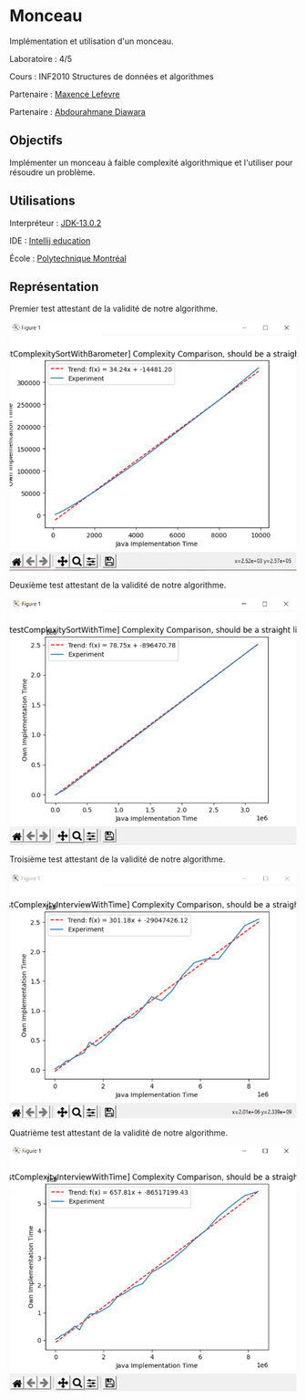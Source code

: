 # Monceau

Implémentation et utilisation d'un monceau.

Laboratoire : 4/5

Cours : INF2010 Structures de données et algorithmes

Partenaire : [Maxence Lefevre](https://github.com/Solonioka)

Partenaire : [Abdourahmane Diawara]()

## Objectifs

Implémenter un monceau à faible complexité algorithmique et l'utiliser pour résoudre un problème.

## Utilisations

Interpréteur : [JDK-13.0.2](https://www.oracle.com/java/technologies/javase-jdk13-downloads.html)

IDE : [Intellij education](https://www.jetbrains.com/fr-fr/idea/download/#section=windows)

École : [Polytechnique Montréal](https://www.polymtl.ca)

## Représentation

Premier test attestant de la validité de notre algorithme.

![alt text](https://github.com/TritzA/Monceau/blob/master/images/1.PNG)

Deuxième test attestant de la validité de notre algorithme.

![alt text](https://github.com/TritzA/Monceau/blob/master/images/2.PNG)

Troisième test attestant de la validité de notre algorithme.

![alt text](https://github.com/TritzA/Monceau/blob/master/images/3.PNG)

Quatrième test attestant de la validité de notre algorithme.

![alt text](https://github.com/TritzA/Monceau/blob/master/images/4.PNG)
